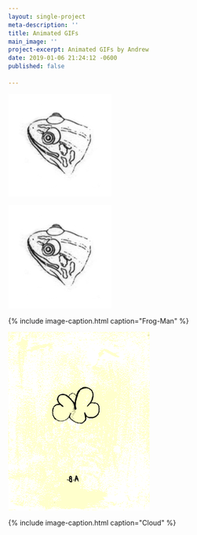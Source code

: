 ```yaml
---
layout: single-project
meta-description: ''
title: Animated GIFs
main_image: ''
project-excerpt: Animated GIFs by Andrew
date: 2019-01-06 21:24:12 -0600
published: false

---
```

![](/uploads/uploads/animal.gif)

<section class="project-column-one" markdown="1">

![frog becomes man](/uploads/uploads/animal.gif)

{% include image-caption.html caption="Frog-Man" %}

</section>

<section class="project-column-two" markdown="1">

![cloud crying rain](/uploads/uploads/cldanim.gif)

{% include image-caption.html caption="Cloud" %}

</section>